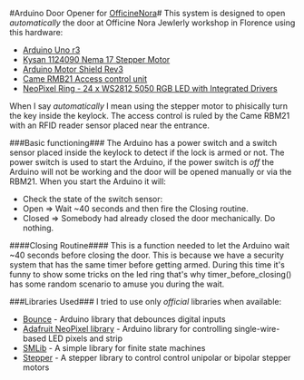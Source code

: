 #Arduino Door Opener for [OfficineNora](http://www.officinenora.it)#
This system is designed to open *automatically* the door at Officine Nora Jewlerly workshop in Florence using this hardware:
* [Arduino Uno r3](http://arduino.cc/en/Main/ArduinoBoardUno)  
* [Kysan 1124090 Nema 17 Stepper Motor](http://store.arduino.cc/product/MK00742)
* [Arduino Motor Shield Rev3](http://store.arduino.cc/product/A000079)
* [Came RMB21 Access control unit](http://www.cameuk.com/files/pdf/rbm21/RBM21_EN.pdf)
* [NeoPixel Ring - 24 x WS2812 5050 RGB LED with Integrated Drivers](http://www.adafruit.com/product/1586)

When I say *automatically* I mean using the stepper motor to phisically turn the key inside the keylock. The access control is ruled by
the Came RBM21 with an RFID reader sensor placed near the entrance.

###Basic functioning###
The Arduino has a power switch and a switch sensor placed inside the keylock to detect if the lock is armed or not. The power switch is used
to start the Arduino, if the power switch is *off* the Arduino will not be working and the door will be opened manually or via the RBM21.
When you start the Arduino it will:

* Check the state of the switch sensor:
 * Open => Wait ~40 seconds and then fire the Closing routine.
 * Closed => Somebody had already closed the door mechanically. Do nothing.

####Closing Routine####
This is a function needed to let the Arduino wait ~40 seconds before closing the door.
This is because we have a security system that has the same timer before getting armed. During this time it's funny to show some tricks on the
led ring that's why timer_before_closing() has some random scenario to amuse you during the wait.  



###Libraries Used###
I tried to use only *official* libraries when available:

* [Bounce](http://playground.arduino.cc/Code/Bounce) - Arduino library that debounces digital inputs
* [Adafruit NeoPixel library](https://github.com/adafruit/Adafruit_NeoPixel) - Arduino library for controlling single-wire-based LED pixels and strip
* [SMLib](http://playground.arduino.cc/Code/SMlib) - A simple library for finite state machines
* [Stepper](http://arduino.cc/en/reference/stepper) - A stepper library to control control unipolar or bipolar stepper motors
